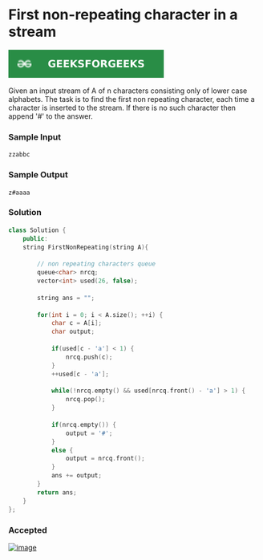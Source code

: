 # First non-repeating character in a stream

[![Problem Link](../assets/gfg.svg)](https://practice.geeksforgeeks.org/problems/first-non-repeating-character-in-a-stream1216/1#)

Given an input stream of A of n characters consisting only of lower case alphabets. The task is to find the first non repeating character, each time a character is inserted to the stream. If there is no such character then append '#' to the answer.

### Sample Input
```
zzabbc
```
### Sample Output
```
z#aaaa
```

### Solution
```cpp
class Solution {
	public:
    string FirstNonRepeating(string A){

        // non repeating characters queue
        queue<char> nrcq;
        vector<int> used(26, false);

        string ans = "";

        for(int i = 0; i < A.size(); ++i) {
            char c = A[i];
            char output;
            
            if(used[c - 'a'] < 1) {
                nrcq.push(c);
            }
            ++used[c - 'a'];

            while(!nrcq.empty() && used[nrcq.front() - 'a'] > 1) {
                nrcq.pop();
            }

            if(nrcq.empty()) {
                output = '#';
            }
            else {
                output = nrcq.front();
            }
            ans += output;
        }
        return ans;
    }
};
```

### Accepted
[![image](https://user-images.githubusercontent.com/44930179/148503297-3554906f-127e-4425-9c6f-65693ab4a84f.png)](https://practice.geeksforgeeks.org/viewSol.php?subId=34c5bef29fc8c889ba9433ae7d76cb4f&pid=705333&user=jhasuraj)
